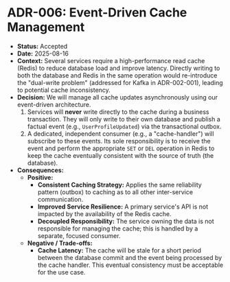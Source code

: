 # ADR-006: Event-Driven Cache Management

* **Status:** Accepted
* **Date:** 2025-08-16
* **Context:** Several services require a high-performance read cache (Redis) to reduce database load and improve latency. Directly writing to both the database and Redis in the same operation would re-introduce the "dual-write problem" (addressed for Kafka in ADR-002-001), leading to potential cache inconsistency.
* **Decision:** We will manage all cache updates asynchronously using our event-driven architecture.
    1.  Services will **never** write directly to the cache during a business transaction. They will only write to their own database and publish a factual event (e.g., `UserProfileUpdated`) via the transactional outbox.
    2.  A dedicated, independent consumer (e.g., a "cache-handler") will subscribe to these events. Its sole responsibility is to receive the event and perform the appropriate `SET` or `DEL` operation in Redis to keep the cache eventually consistent with the source of truth (the database).
* **Consequences:**
    * **Positive:**
        * **Consistent Caching Strategy:** Applies the same reliability pattern (outbox) to caching as to all other inter-service communication.
        * **Improved Service Resilience:** A primary service's API is not impacted by the availability of the Redis cache.
        * **Decoupled Responsibility:** The service owning the data is not responsible for managing the cache; this is handled by a separate, focused consumer.
    * **Negative / Trade-offs:**
        * **Cache Latency:** The cache will be stale for a short period between the database commit and the event being processed by the cache handler. This eventual consistency must be acceptable for the use case.

